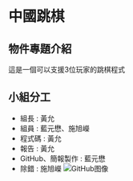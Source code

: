 # 中國跳棋
## 物件專題介紹
 這是一個可以支援3位玩家的跳棋程式

## 小組分工
* 組長 : 黃允
* 組員 : 藍元懋、施旭嶸 
* 程式碼 : 黃允
* 報告 : 黃允
* GitHub、簡報製作 : 藍元懋
* 除錯 : 施旭嶸
![GitHub图像]()

